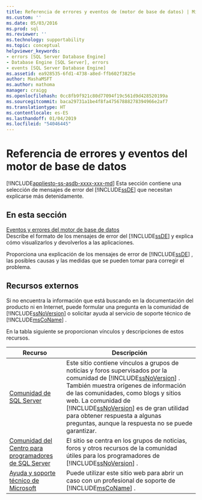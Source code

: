 ```yaml
---
title: Referencia de errores y eventos de (motor de base de datos) | Microsoft Docs
ms.custom: ''
ms.date: 05/03/2016
ms.prod: sql
ms.reviewer: ''
ms.technology: supportability
ms.topic: conceptual
helpviewer_keywords:
- errors [SQL Server Database Engine]
- Database Engine [SQL Server], errors
- events [SQL Server Database Engine]
ms.assetid: ea928535-6fd1-4738-a8ed-ffb602f3825e
author: MashaMSFT
ms.author: mathoma
manager: craigg
ms.openlocfilehash: 0cc8fb9f921c80d77094f19c561d9d428520199a
ms.sourcegitcommit: baca29731a1be4f8fa47567888278394966e2af7
ms.translationtype: HT
ms.contentlocale: es-ES
ms.lasthandoff: 01/04/2019
ms.locfileid: "54046445"
---
```

# <a name="errors-and-events-reference-database-engine"></a>Referencia de errores y eventos del motor de base de datos
[!INCLUDE[appliesto-ss-asdb-xxxx-xxx-md](../../includes/appliesto-ss-asdb-xxxx-xxx-md.md)]
  Esta sección contiene una selección de mensajes de error del [!INCLUDE[ssDE](../../includes/ssde-md.md)] que necesitan explicarse más detenidamente.  
  
## <a name="in-this-section"></a>En esta sección  
 [Eventos y errores del motor de base de datos](../../relational-databases/errors-events/database-engine-events-and-errors.md)  
 Describe el formato de los mensajes de error del [!INCLUDE[ssDE](../../includes/ssde-md.md)] y explica cómo visualizarlos y devolverlos a las aplicaciones.  
  
 Proporciona una explicación de los mensajes de error de [!INCLUDE[ssDE](../../includes/ssde-md.md)] , las posibles causas y las medidas que se pueden tomar para corregir el problema.  
  
## <a name="external-resources"></a>Recursos externos  
 Si no encuentra la información que está buscando en la documentación del producto ni en Internet, puede formular una pregunta en la comunidad de [!INCLUDE[ssNoVersion](../../includes/ssnoversion-md.md)] o solicitar ayuda al servicio de soporte técnico de [!INCLUDE[msCoName](../../includes/msconame-md.md)] .  
  
 En la tabla siguiente se proporcionan vínculos y descripciones de estos recursos.  
  
|Recurso|Descripción|  
|--------------|-----------------|  
|[Comunidad de SQL Server](https://go.microsoft.com/fwlink/?LinkId=42455)|Este sitio contiene vínculos a grupos de noticias y foros supervisados por la comunidad de [!INCLUDE[ssNoVersion](../../includes/ssnoversion-md.md)] . También muestra orígenes de información de las comunidades, como blogs y sitios web. La comunidad de [!INCLUDE[ssNoVersion](../../includes/ssnoversion-md.md)] es de gran utilidad para obtener respuesta a algunas preguntas, aunque la respuesta no se puede garantizar.|  
|[Comunidad del Centro para programadores de SQL Server](https://go.microsoft.com/fwlink/?LinkId=42456)|El sitio se centra en los grupos de noticias, foros y otros recursos de la comunidad útiles para los programadores de [!INCLUDE[ssNoVersion](../../includes/ssnoversion-md.md)] .|  
|[Ayuda y soporte técnico de Microsoft](https://go.microsoft.com/fwlink/?linkid=16419)|Puede utilizar este sitio web para abrir un caso con un profesional de soporte de [!INCLUDE[msCoName](../../includes/msconame-md.md)] .|  
  
  

